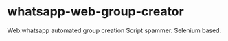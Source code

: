 # whatsapp-web-group-creator
 Web.whatsapp automated group creation Script spammer. Selenium based.
